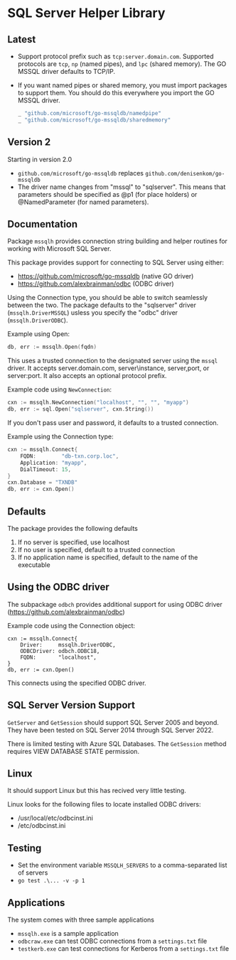 # SQL Server Helper Library

## Latest 
* Support protocol prefix such as `tcp:server.domain.com`.  Supported protocols are `tcp`, `np` (named pipes), and `lpc` (shared memory).  The GO MSSQL driver defaults to TCP/IP.
* If you want named pipes or shared memory, you must import packages to support them.  You should do this everywhere you import the GO MSSQL driver.

	```go
	_ "github.com/microsoft/go-mssqldb/namedpipe"
	_ "github.com/microsoft/go-mssqldb/sharedmemory"
	```

## Version 2
Starting in version 2.0
* `github.com/microsoft/go-mssqldb` replaces `github.com/denisenkom/go-mssqldb`
* The driver name changes from "mssql" to "sqlserver".  This means that parameters should be specified as @p1 (for place holders) or @NamedParameter (for named parameters).

## Documentation

Package `mssqlh` provides connection string building and helper routines for working with Microsoft SQL Server.

This package provides support for connecting to SQL Server using either:
* https://github.com/microsoft/go-mssqldb (native GO driver) 
* https://github.com/alexbrainman/odbc (ODBC driver)

Using the Connection type, you should be able to switch seamlessly between the two.
The package defaults to the "sqlserver" driver (`mssqlh.DriverMSSQL`) usless you specify the "odbc" driver (`mssqlh.DriverODBC`).

Example using Open:
```go
db, err := mssqlh.Open(fqdn)
```


This uses a trusted connection to the designated server using the `mssql` driver.  It accepts
server.domain.com, server\instance, server,port, or server:port.  It also accepts an optional protocol prefix.

Example code using `NewConnection`:
```go
cxn := mssqlh.NewConnection("localhost", "", "", "myapp")
db, err := sql.Open("sqlserver", cxn.String())
```

If you don't pass user and password, it defaults to a trusted connection.

Example using the Connection type:
```go
cxn := mssqlh.Connect{
	FQDN:        "db-txn.corp.loc",
	Application: "myapp",
	DialTimeout: 15,
}
cxn.Database = "TXNDB"
db, err := cxn.Open()
```

## Defaults

The package provides the following defaults
1. If no server is specified, use localhost
2. If no user is specified, default to a trusted connection
3. If no application name is specified, default to the name of the executable

## Using the ODBC driver

The subpackage `odbch` provides additional support for
using ODBC driver (https://github.com/alexbrainman/odbc)

Example code using the Connection object:

	cxn := mssqlh.Connect{
		Driver:     mssqlh.DriverODBC,
		ODBCDriver: odbch.ODBC18,
		FQDN:       "localhost",
	}
	db, err := cxn.Open()

This connects using the specified ODBC driver.

## SQL Server Version Support

`GetServer` and `GetSession` should support SQL Server 2005 and beyond.  They
have been tested on SQL Server 2014 through SQL Server 2022.

There is limited testing with Azure SQL Databases.  The `GetSession` method
requires VIEW DATABASE STATE permission.

## Linux
It should support Linux but this has recived very little testing.

Linux looks for the following files to locate installed ODBC drivers:
* /usr/local/etc/odbcinst.ini
* /etc/odbcinst.ini

## Testing
* Set the environment variable `MSSQLH_SERVERS` to a comma-separated list of servers
* `go test .\... -v -p 1`

## Applications
The system comes with three sample applications 
* `mssqlh.exe` is a sample application
* `odbcraw.exe` can test ODBC connections from a `settings.txt` file
* `testkerb.exe` can test connections for Kerberos from a `settings.txt` file
